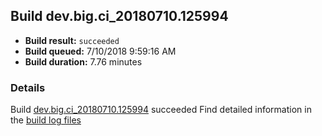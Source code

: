 ## Build dev.big.ci_20180710.125994
- **Build result:** `succeeded`
- **Build queued:** 7/10/2018 9:59:16 AM
- **Build duration:** 7.76 minutes
### Details
Build [dev.big.ci_20180710.125994](https://winappstudio.visualstudio.com/web/build.aspx?pcguid=a4ef43be-68ce-4195-a619-079b4d9834c2&builduri=vstfs%3a%2f%2f%2fBuild%2fBuild%2f25994) succeeded
Find detailed information in the [build log files](https://uwpctdiags.blob.core.windows.net/buildlogs/dev.big.ci_20180710.125994_logs.zip)
